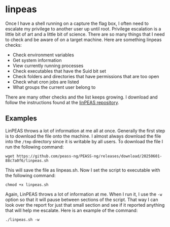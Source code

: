 # linpeas

Once I have a shell running on a capture the flag box, I often need to escalate my privilege to another user up until root. Privilege escalation is a little bit of art and a little bit of science. There are so many things that I need to check and be aware of on a target machine. Here are something linpeas checks:

- Check environment variables
- Get system information
- View currently running processes
- Check executables that have the Suid bit set
- Check folders and directories that have permissions that are too open
- Check what cron jobs are listed
- What groups the current user belong to

There are many other checks and the list keeps growing. I download and follow the instructions found at the [linPEAS repository](https://github.com/peass-ng/PEASS-ng/tree/master/linPEAS). 

## Examples

LinPEAS throws a lot of information at me all at once. Generally the first step is to download the file onto the machine. I almost always download the file into the `/tmp` directory since it is writable by all users. To download the file I run the following command:

`wget https://github.com/peass-ng/PEASS-ng/releases/download/20250601-88c7a0f6/linpeas.sh`

This will save the file as linpeas.sh. Now I set the script to executable with the following command:

`chmod +x linpeas.sh`

Again, LinPEAS throws a lot of information at me. When I run it, I use the `-w` option so that it will pause between sections of the script. That way I can look over the report for just that small section and see if it reported anything that will help me escalate. Here is an example of the command:

`./linpeas.sh -w`

